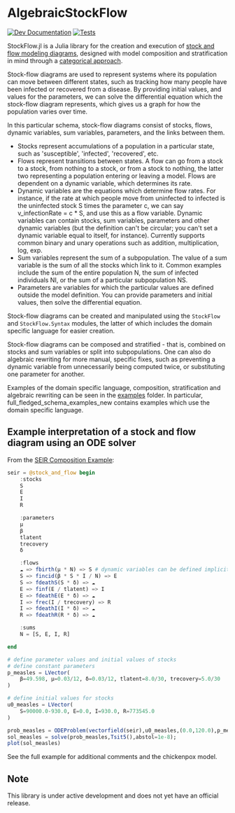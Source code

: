 # AlgebraicStockFlow

[![Dev Documentation](https://img.shields.io/badge/docs-stable-blue.svg)](https://algebraicjulia.github.io/StockFlow.jl/dev/)
[![Tests](https://github.com/AlgebraicJulia/StockFlow.jl/actions/workflows/tests.yml/badge.svg)](https://github.com/AlgebraicJulia/StockFlow.jl/actions/workflows/tests.yml)
<!-- TODO: Set up on codecov.io for repo [![codecov](https://codecov.io/github/AlgebraicJulia/StockFlow.jl/branch/maaster/graph/badge.svg)](https://app.codecov.io/github/AlgebraicJulia/StockFlow.jl) -->

StockFlow.jl is a Julia library for the creation and execution of [stock and flow modeling diagrams](https://en.wikipedia.org/wiki/System_dynamics#Stock_and_flow_diagrams), designed with model composition and stratification in mind through a [categorical approach](https://arxiv.org/abs/2211.01290).

Stock-flow diagrams are used to represent systems where its population can move between different states, such as tracking how many people have been infected or recovered from a disease.  By providing initial values, and values for the parameters, we can solve the differential equation which the stock-flow diagram represents, which gives us a graph for how the population varies over time.

In this particular schema, stock-flow diagrams consist of stocks, flows, dynamic variables, sum variables, parameters, and the links between them.

* Stocks represent accumulations of a population in a particular state, such as 'susceptible', 'infected', 'recovered', etc.
* Flows represent transitions between states.  A flow can go from a stock to a stock, from nothing to a stock, or from a stock to nothing, the latter two representing a population entering or leaving a model.  Flows are dependent on a dynamic variable, which determines its rate.
* Dynamic variables are the equations which determine flow rates.  For instance, if the rate at which people move from uninfected to infected is the uninfected stock S times the parameter c, we can say v\_infectionRate = c * S, and use this as a flow variable.  Dynamic variables can contain stocks, sum variables, parameters and other dynamic variables (but the definition can't be circular; you can't set a dynamic variable equal to itself, for instance).  Currently supports common binary and unary operations such as addition, multiplication, log, exp.
* Sum variables represent the sum of a subpopulation.  The value of a sum variable is the sum of all the stocks which link to it.  Common examples include the sum of the entire population N, the sum of infected individuals NI, or the sum of a particular subpopulation NS.
* Parameters are variables for which the particular values are defined outside the model definition.  You can provide parameters and initial values, then solve the differential equation.

Stock-flow diagrams can be created and manipulated using the `StockFlow` and `StockFlow.Syntax` modules, the latter of which includes the domain specific language for easier creation.

Stock-flow diagrams can be composed and stratified - that is, combined on stocks and sum variables or split into subpopulations.  One can also do algebraic rewriting for more manual, specific fixes, such as preventing a dynamic variable from unnecessarily being computed twice, or substituting one parameter for another.

Examples of the domain specific language, composition, stratification and algebraic rewriting can be seen in the [examples](examples) folder.  In particular, full\_fledged\_schema\_examples\_new contains examples which use the domain specific language.



 ## Example interpretation of a stock and flow diagram using an ODE solver
 
 From the [SEIR Composition Example](examples/full_fledged_schema_examples_new/composition/SEIR_full_model_measles_chickenpox.ipynb):
 
 ```julia
 seir = @stock_and_flow begin
     :stocks
     S
     E
     I
     R
 
     :parameters
     μ
     β
     tlatent
     trecovery
     δ
 
     :flows
     ☁ => fbirth(μ * N) => S # dynamic variables can be defined implicitly or with :dynamic_variables
     S => fincid(β * S * I / N) => E
     S => fdeathS(S * δ) => ☁
     E => finf(E / tlatent) => I
     E => fdeathE(E * δ) => ☁
     I => frec(I / trecovery) => R
     I => fdeathI(I * δ) => ☁
     R => fdeathR(R * δ) => ☁
 
     :sums
     N = [S, E, I, R]
 
 end
 
 # define parameter values and initial values of stocks
 # define constant parameters
 p_measles = LVector(
     β=49.598, μ=0.03/12, δ=0.03/12, tlatent=8.0/30, trecovery=5.0/30
 )
 
 # define initial values for stocks
 u0_measles = LVector(
     S=90000.0-930.0, E=0.0, I=930.0, R=773545.0
 )
 
 prob_measles = ODEProblem(vectorfield(seir),u0_measles,(0.0,120.0),p_measles);
 sol_measles = solve(prob_measles,Tsit5(),abstol=1e-8);
 plot(sol_measles)
 ```
 
 See the full example for additional comments and the chickenpox model.
 ## Note
 
 This library is under active development and does not yet have an official release.
 
